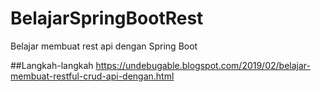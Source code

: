 # BelajarSpringBootRest
Belajar membuat rest api dengan Spring Boot

##Langkah-langkah
https://undebugable.blogspot.com/2019/02/belajar-membuat-restful-crud-api-dengan.html
